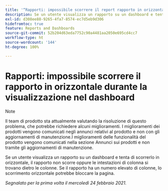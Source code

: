 ```yaml
---
title: '“Rapporti: impossibile scorrere il report rapporto in orizzontale durante la visualizzazione nel dashboard”'
description: Se un utente visualizza un rapporto su un dashboard e tenta di scorrerlo in orizzontale, il rapporto non scorre oppure le intestazioni di colonna si trovano dietro le colonne. Se il rapporto ha un numero elevato di colonne, lo scorrimento orizzontale potrebbe bloccare la pagina.
exl-id: d308ee88-9265-4fa7-8574-ec7d5eb9d306
hidefromtoc: true
feature: Reports and Dashboards
source-git-commit: 52b204d63eda7752c90a4481aa2050e695cd4cc7
workflow-type: ht
source-wordcount: '144'
ht-degree: 100%

---
```


# Rapporti: impossibile scorrere il rapporto in orizzontale durante la visualizzazione nel dashboard

>[!NOTE]
>
>Il team di prodotto sta attualmente valutando la risoluzione di questo problema, che potrebbe richiedere alcuni miglioramenti. I miglioramenti dei prodotti vengono comunicati negli annunci relativi al prodotto e non con gli aggiornamenti di manutenzione.I miglioramenti delle funzionalità del prodotto vengono comunicati nella sezione Annunci sui prodotti e non tramite gli aggiornamenti di manutenzione.

Se un utente visualizza un rapporto su un dashboard e tenta di scorrerlo in orizzontale, il rapporto non scorre oppure le intestazioni di colonna si trovano dietro le colonne. Se il rapporto ha un numero elevato di colonne, lo scorrimento orizzontale potrebbe bloccare la pagina.

_Segnalato per la prima volta il mercoledì 24 febbraio 2021._
